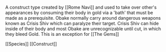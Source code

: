 A construct type created by [[Rome Navi]] and used to take over other's appearances by consuming their body in gold via a 'bath' that must be made as a prerequisite. Obake normally carry around dangerous weapons known as Crisis Shiv which can paralyze their target. Crisis Shiv can hide inside of their body and most Obake are unrecognizable until cut, in which they bleed Gold. This is an exception for [[The Gems]]


[[Species]] [[Construct]]